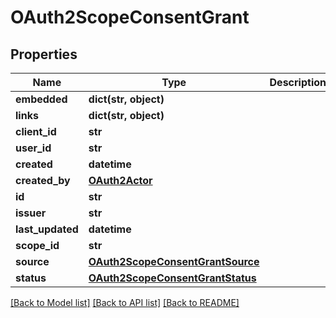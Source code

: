 # OAuth2ScopeConsentGrant

## Properties
Name | Type | Description | Notes
------------ | ------------- | ------------- | -------------
**embedded** | **dict(str, object)** |  | [optional] 
**links** | **dict(str, object)** |  | [optional] 
**client_id** | **str** |  | [optional] 
**user_id** | **str** |  | [optional] 
**created** | **datetime** |  | [optional] 
**created_by** | [**OAuth2Actor**](OAuth2Actor.md) |  | [optional] 
**id** | **str** |  | [optional] 
**issuer** | **str** |  | [optional] 
**last_updated** | **datetime** |  | [optional] 
**scope_id** | **str** |  | [optional] 
**source** | [**OAuth2ScopeConsentGrantSource**](OAuth2ScopeConsentGrantSource.md) |  | [optional] 
**status** | [**OAuth2ScopeConsentGrantStatus**](OAuth2ScopeConsentGrantStatus.md) |  | [optional] 

[[Back to Model list]](../README.md#documentation-for-models) [[Back to API list]](../README.md#documentation-for-api-endpoints) [[Back to README]](../README.md)

